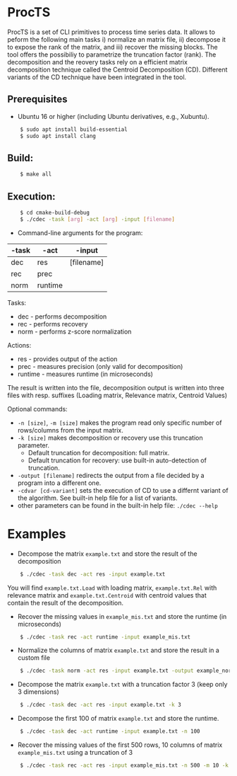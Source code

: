 # ProcTS
ProcTS is a set of CLI primitives to process time series data. It allows to peform the following main tasks i) normalize an  matrix file, ii) decompose it to expose the rank of the matrix, and iii) recover the missing blocks. 
The tool offers the possibiliy to parametrize the truncation factor (rank). The decomposition and the reovery tasks rely on a efficient matrix decomposition technique called the Centroid Decomposition (CD). Different variants of the CD technique have been integrated in the tool.

## Prerequisites

- Ubuntu 16 or higher (including Ubuntu derivatives, e.g., Xubuntu).
```bash
    $ sudo apt install build-essential
    $ sudo apt install clang
```

## Build:


```bash
    $ make all
```

## Execution:

```bash
    $ cd cmake-build-debug
    $ ./cdec -task [arg] -act [arg] -input [filename]
```
- Command-line arguments for the program:

 | -task | -act | -input |
 | -------- | -------- | -------- | 
 | dec    | res        | [filename] |
 | rec    | prec       | |
 | norm   | runtime    | |

Tasks:
- dec - performs decomposition
- rec - performs recovery
- norm - performs z-score normalization

Actions:
- res - provides output of the action
- prec - measures precision (only valid for decomposition)
- runtime - measures runtime (in microseconds)


The result is written into the file, decomposition output is written into three files with resp. suffixes (Loading matrix, Relevance matrix, Centroid Values)

Optional commands:

- `-n [size]`, `-m [size]` makes the program read only specific number of rows/columns from the input matrix.
- `-k [size]` makes decomposition or recovery use this truncation parameter. 
    - Default truncation for decomposition: full matrix. 
    - Default truncation for recovery: use built-in auto-detection of truncation.
- `-output [filename]` redirects the output from a file decided by a program into a different one. 
- `-cdvar [cd-variant]` sets the execution of CD to use a differnt variant of the algorithm. See built-in help file for a list of variants.
- other parameters can be found in the built-in help file: `./cdec --help`

# Examples

- Decompose the matrix `example.txt` and store the result of the decomposition
```bash
    $ ./cdec -task dec -act res -input example.txt
```
You will find `example.txt.Load` with loading matrix,  `example.txt.Rel` with relevance matrix and `example.txt.Centroid` with centroid values that contain the result of the decomposition.

- Recover the missing values in `example_mis.txt` and store the runtime (in microseconds)
```bash
    $ ./cdec -task rec -act runtime -input example_mis.txt
```

- Normalize the columns of matrix `example.txt` and store the result in a custom file
```bash
    $ ./cdec -task norm -act res -input example.txt -output example_norm.txt
```

- Decompose the matrix `example.txt` with a truncation factor 3 (keep only 3 dimensions)
```bash
    $ ./cdec -task dec -act res -input example.txt -k 3
```

- Decompose the first 100 of matrix `example.txt` and store the runtime.
```bash
    $ ./cdec -task dec -act runtime -input example.txt -n 100
```

- Recover the missing values of the first 500 rows, 10 columns of matrix `example_mis.txt` using a truncation of 3
```bash
    $ ./cdec -task rec -act res -input example_mis.txt -n 500 -m 10 -k 3
```
